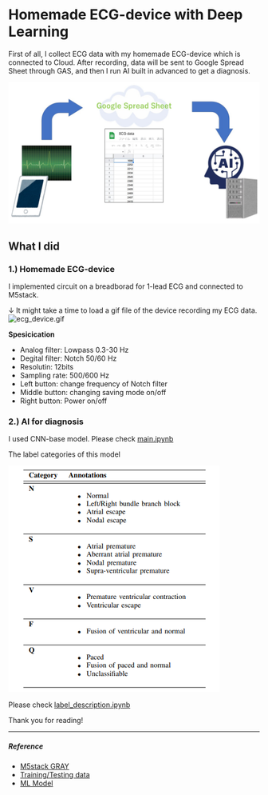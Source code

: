 # Homemade ECG-device with Deep Learning

First of all, I collect ECG data with my homemade ECG-device which is connected to Cloud. After recording, data will be sent to Google Spread Sheet through GAS, and then I run AI built in advanced to get a diagnosis.

![overview.jpg](/img/overview.jpg)


## What I did

### 1.) Homemade ECG-device

I implemented circuit on a breadborad for 1-lead ECG and connected to M5stack.


↓ It might take a time to load a gif file of the device recording my ECG data.
![ecg_device.gif](/img/ecg_device_compressed.gif)

**Spesicication**
- Analog filter: Lowpass 0.3-30 Hz
- Degital filter: Notch 50/60 Hz
- Resolutin: 12bits
- Sampling rate: 500/600 Hz
- Left button: change frequency of Notch filter
- Middle button: changing saving mode on/off
- Right button: Power on/off



### 2.) AI for diagnosis

I used CNN-base model. Please check [main.ipynb](/src/main.ipynb)

The label categories of this model

![label.png](/img/label.png)

Please check [label_description.ipynb](/src/label_description.ipynb) 


Thank you for reading!

___
##### Reference
- [M5stack GRAY](https://docs.m5stack.com/en/core/gray)
- [Training/Testing data](https://www.kaggle.com/datasets/shayanfazeli/heartbeat)
- [ML Model](https://arxiv.org/pdf/1805.00794.pdf)
